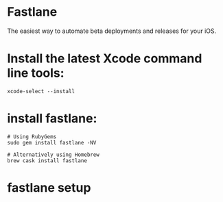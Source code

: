 # Fastlane

The easiest way to automate beta deployments and releases for your iOS.

# Install the latest Xcode command line tools:

```
xcode-select --install
```

# install fastlane:

```
# Using RubyGems
sudo gem install fastlane -NV

# Alternatively using Homebrew
brew cask install fastlane
```

# fastlane setup
